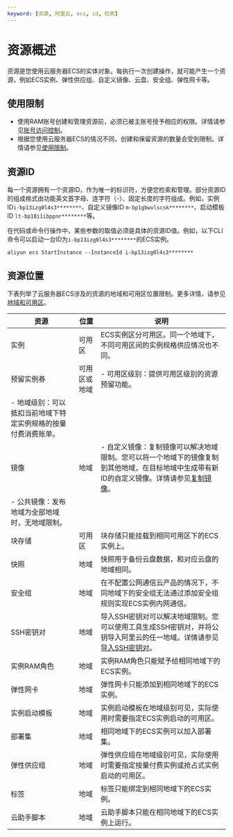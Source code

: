 ```yaml
---
keyword: [资源, 阿里云, ecs, id, 检索]
---
```


# 资源概述

资源是您使用云服务器ECS的实体对象。每执行一次创建操作，就可能产生一个资源，例如ECS实例、弹性供应组、自定义镜像、云盘、安全组、弹性网卡等。

## 使用限制

-   使用RAM账号创建和管理资源前，必须已被主账号授予相应的权限。详情请参见[账号访问控制](/intl.zh-CN/安全/账号访问控制.md)。
-   根据您使用云服务器ECS的情况不同，创建和保留资源的数量会受到限制。详情请参见[使用限制](/intl.zh-CN/产品简介/使用限制.md)。

## 资源ID

每一个资源拥有一个资源ID，作为唯一的标识符，方便您检索和管理。部分资源ID的组成格式由功能英文首字母、连字符（-）、固定长度的字符组成。例如，实例ID`i-bp13izg0l4s3********`、自定义镜像ID `m-bp1gbwvlscsk********`、启动模板ID `lt-bp18i1ibppnr********`等。

在代码或命令行操作中，某些参数的取值必须是具体的资源ID值。例如，以下CLI命令可以启动一台ID为`i-bp13izg0l4s3********`的ECS实例。

```
aliyun ecs StartInstance --InstanceId i-bp13izg0l4s3********
```

## 资源位置

下表列举了云服务器ECS涉及的资源的地域和可用区位置限制。更多详情，请参见[地域和可用区]()。

|资源|位置|说明|
|--|--|--|
|实例|可用区|ECS实例区分可用区。同一个地域下，不同可用区间的实例规格供应情况也不同。|
|预留实例券|可用区或地域|-   可用区级别：提供可用区级别的资源预留功能。
-   地域级别：可以抵扣当前地域下特定实例规格的按量付费消费账单。 |
|镜像|地域|-   自定义镜像：复制镜像可以解决地域限制。您可以将一个地域下的镜像复制到其他地域，在目标地域中生成带有新ID的自定义镜像。详情请参见[复制镜像](/intl.zh-CN/镜像/自定义镜像/复制镜像.md)。
-   公共镜像：发布地域为全部地域时，无地域限制。 |
|块存储|可用区|块存储只能挂载到相同可用区下的ECS实例上。|
|快照|地域|快照用于备份云盘数据，和对应云盘的地域相同。|
|安全组|地域|在不配置公网通信云产品的情况下，不同地域下的安全组无法通过添加安全组规则实现ECS实例内网通信。|
|SSH密钥对|地域|导入SSH密钥对可以解决地域限制。您可以使用工具生成SSH密钥对，并将公钥导入阿里云的任一地域。详情请参见[导入SSH密钥对](/intl.zh-CN/安全/SSH密钥对/使用SSH密钥对/导入SSH密钥对.md)。|
|实例RAM角色|地域|实例RAM角色只能赋予给相同地域下的ECS实例。|
|弹性网卡|地域|弹性网卡只能添加到相同地域下的ECS实例。|
|实例启动模板|地域|实例启动模板在地域级别可见，实际使用时需要指定ECS实例启动的可用区。|
|部署集|地域|相同地域下的ECS实例可以加入部署集。|
|弹性供应组|地域|弹性供应组在地域级别可见，实际使用时需要指定按量付费实例或抢占式实例启动的可用区。|
|标签|地域|标签只能绑定到相同地域下的ECS实例。|
|云助手脚本|地域|云助手脚本只能在相同地域下的ECS实例上运行。|

